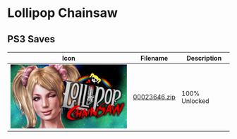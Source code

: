 # Lollipop Chainsaw

## PS3 Saves

| Icon | Filename | Description |
|------|----------|-------------|
| ![Lollipop Chainsaw](ICON0.PNG) | [00023646.zip](00023646.zip) | 100% Unlocked |
